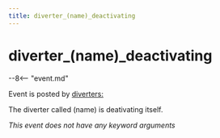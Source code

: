 ```yaml
---
title: diverter_(name)_deactivating
---
```


# diverter_(name)\_deactivating


--8<-- "event.md"

Event is posted by [diverters:](../config/diverters.md)

The diverter called (name) is deativating itself.

*This event does not have any keyword arguments*
